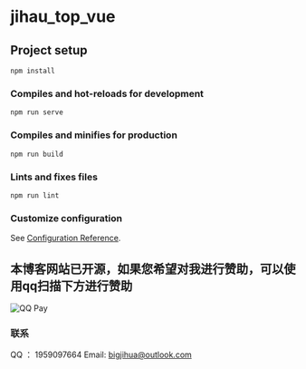 # jihau_top_vue

## Project setup
```
npm install
```

### Compiles and hot-reloads for development
```
npm run serve
```

### Compiles and minifies for production
```
npm run build
```

### Lints and fixes files
```
npm run lint
```

### Customize configuration
See [Configuration Reference](https://cli.vuejs.org/config/).

## 本博客网站已开源，如果您希望对我进行赞助，可以使用qq扫描下方进行赞助
![QQ Pay](https://jihau.top/api/public/uploads/qqpay.png "QQ支付")

### 联系
QQ ： 1959097664
Email: bigjihua@outlook.com
